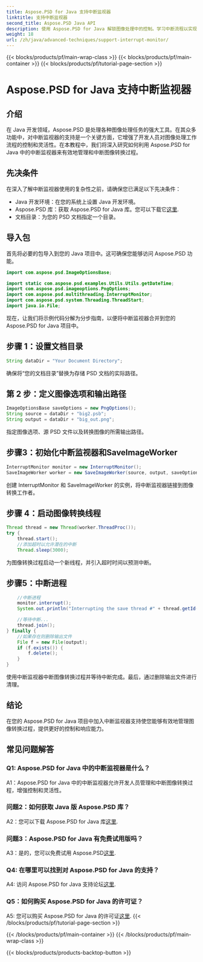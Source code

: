 ```yaml
---
title: Aspose.PSD for Java 支持中断监视器
linktitle: 支持中断监视器
second_title: Aspose.PSD Java API
description: 使用 Aspose.PSD for Java 解锁图像处理中的控制。学习中断流程以实现灵活的工作流程。
weight: 18
url: /zh/java/advanced-techniques/support-interrupt-monitor/
---
```


{{< blocks/products/pf/main-wrap-class >}}
{{< blocks/products/pf/main-container >}}
{{< blocks/products/pf/tutorial-page-section >}}

# Aspose.PSD for Java 支持中断监视器

## 介绍

在 Java 开发领域，Aspose.PSD 是处理各种图像处理任务的强大工具。在其众多功能中，对中断监视器的支持是一个关键方面，它增强了开发人员对图像处理工作流程的控制和灵活性。在本教程中，我们将深入研究如何利用 Aspose.PSD for Java 中的中断监视器来有效地管理和中断图像转换过程。

## 先决条件

在深入了解中断监视器使用的复杂性之前，请确保您已满足以下先决条件：

- Java 开发环境：在您的系统上设置 Java 开发环境。
-  Aspose.PSD 库：获取 Aspose.PSD for Java 库。您可以下载它[这里](https://releases.aspose.com/psd/java/).
- 文档目录：为您的 PSD 文档指定一个目录。

## 导入包

首先将必要的包导入到您的 Java 项目中。这可确保您能够访问 Aspose.PSD 功能。

```java
import com.aspose.psd.ImageOptionsBase;

import static com.aspose.psd.examples.Utils.Utils.getDateTime;
import com.aspose.psd.imageoptions.PngOptions;
import com.aspose.psd.multithreading.InterruptMonitor;
import com.aspose.psd.system.Threading.ThreadStart;
import java.io.File;
```

现在，让我们将示例代码分解为分步指南，以便将中断监视器合并到您的 Aspose.PSD for Java 项目中。

## 步骤 1：设置文档目录

```java
String dataDir = "Your Document Directory";
```

确保将“您的文档目录”替换为存储 PSD 文档的实际路径。

## 第 2 步：定义图像选项和输出路径

```java
ImageOptionsBase saveOptions = new PngOptions();
String source = dataDir + "big2.psb";
String output = dataDir + "big_out.png";
```

指定图像选项、源 PSD 文件以及转换图像的所需输出路径。

## 步骤3：初始化中断监视器和SaveImageWorker

```java
InterruptMonitor monitor = new InterruptMonitor();
SaveImageWorker worker = new SaveImageWorker(source, output, saveOptions, monitor);
```

创建 InterruptMonitor 和 SaveImageWorker 的实例，将中断监视器链接到图像转换工作者。

## 步骤 4：启动图像转换线程

```java
Thread thread = new Thread(worker.ThreadProc());
try {
    thread.start();
    //添加超时以允许潜在的中断
    Thread.sleep(3000);
```

为图像转换过程启动一个新线程，并引入超时时间以预测中断。

## 步骤5：中断进程

```java
    //中断进程
    monitor.interrupt();
    System.out.println("Interrupting the save thread #" + thread.getId() + " at " + getDateTime().toString());

    //等待中断...
    thread.join();
} finally {
    //如果存在则删除输出文件
    File f = new File(output);
    if (f.exists()) {
        f.delete();
    }
}
```

使用中断监视器中断图像转换过程并等待中断完成。最后，通过删除输出文件进行清理。

## 结论

在您的 Aspose.PSD for Java 项目中加入中断监视器支持使您能够有效地管理图像转换过程，提供更好的控制和响应能力。

## 常见问题解答

### Q1: Aspose.PSD for Java 中的中断监视器是什么？

A1：Aspose.PSD for Java 中的中断监视器允许开发人员管理和中断图像转换过程，增强控制和灵活性。

### 问题2：如何获取 Java 版 Aspose.PSD 库？

 A2：您可以下载 Aspose.PSD for Java 库[这里](https://releases.aspose.com/psd/java/).

### 问题3：Aspose.PSD for Java 有免费试用版吗？

A3：是的，您可以免费试用 Aspose.PSD[这里](https://releases.aspose.com/).

### Q4: 在哪里可以找到对 Aspose.PSD for Java 的支持？

 A4: 访问 Aspose.PSD for Java 支持论坛[这里](https://forum.aspose.com/c/psd/34).

### Q5：如何购买 Aspose.PSD for Java 的许可证？

A5: 您可以购买 Aspose.PSD for Java 的许可证[这里](https://purchase.aspose.com/buy).
{{< /blocks/products/pf/tutorial-page-section >}}

{{< /blocks/products/pf/main-container >}}
{{< /blocks/products/pf/main-wrap-class >}}

{{< blocks/products/products-backtop-button >}}
